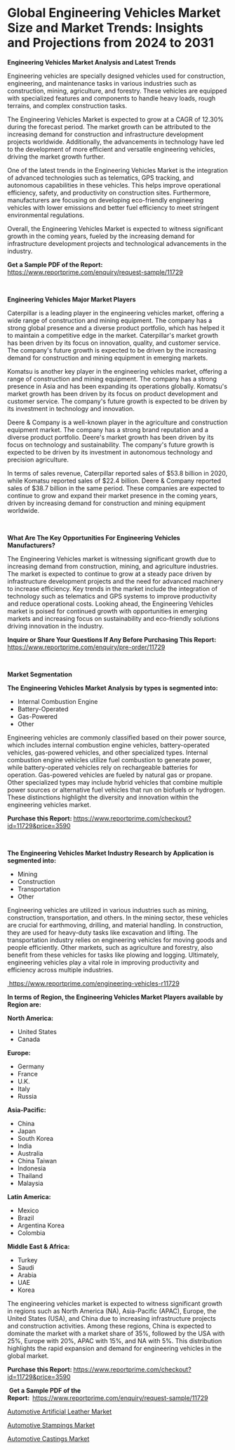 <p><h1>Global Engineering Vehicles Market Size and Market Trends: Insights and Projections from 2024 to 2031</h1></p><p><strong>Engineering Vehicles Market Analysis and Latest Trends</strong></p>
<p><p>Engineering vehicles are specially designed vehicles used for construction, engineering, and maintenance tasks in various industries such as construction, mining, agriculture, and forestry. These vehicles are equipped with specialized features and components to handle heavy loads, rough terrains, and complex construction tasks.</p><p>The Engineering Vehicles Market is expected to grow at a CAGR of 12.30% during the forecast period. The market growth can be attributed to the increasing demand for construction and infrastructure development projects worldwide. Additionally, the advancements in technology have led to the development of more efficient and versatile engineering vehicles, driving the market growth further.</p><p>One of the latest trends in the Engineering Vehicles Market is the integration of advanced technologies such as telematics, GPS tracking, and autonomous capabilities in these vehicles. This helps improve operational efficiency, safety, and productivity on construction sites. Furthermore, manufacturers are focusing on developing eco-friendly engineering vehicles with lower emissions and better fuel efficiency to meet stringent environmental regulations.</p><p>Overall, the Engineering Vehicles Market is expected to witness significant growth in the coming years, fueled by the increasing demand for infrastructure development projects and technological advancements in the industry.</p></p>
<p><strong>Get a Sample PDF of the Report:&nbsp;</strong> <a href="https://www.reportprime.com/enquiry/request-sample/11729">https://www.reportprime.com/enquiry/request-sample/11729</a></p>
<p>&nbsp;</p>
<p><strong>Engineering Vehicles Major Market Players</strong></p>
<p><p>Caterpillar is a leading player in the engineering vehicles market, offering a wide range of construction and mining equipment. The company has a strong global presence and a diverse product portfolio, which has helped it to maintain a competitive edge in the market. Caterpillar's market growth has been driven by its focus on innovation, quality, and customer service. The company's future growth is expected to be driven by the increasing demand for construction and mining equipment in emerging markets.</p><p>Komatsu is another key player in the engineering vehicles market, offering a range of construction and mining equipment. The company has a strong presence in Asia and has been expanding its operations globally. Komatsu's market growth has been driven by its focus on product development and customer service. The company's future growth is expected to be driven by its investment in technology and innovation.</p><p>Deere & Company is a well-known player in the agriculture and construction equipment market. The company has a strong brand reputation and a diverse product portfolio. Deere's market growth has been driven by its focus on technology and sustainability. The company's future growth is expected to be driven by its investment in autonomous technology and precision agriculture.</p><p>In terms of sales revenue, Caterpillar reported sales of $53.8 billion in 2020, while Komatsu reported sales of $22.4 billion. Deere & Company reported sales of $38.7 billion in the same period. These companies are expected to continue to grow and expand their market presence in the coming years, driven by increasing demand for construction and mining equipment worldwide.</p></p>
<p>&nbsp;</p>
<p><strong>What Are The Key Opportunities For Engineering Vehicles Manufacturers?</strong></p>
<p><p>The Engineering Vehicles market is witnessing significant growth due to increasing demand from construction, mining, and agriculture industries. The market is expected to continue to grow at a steady pace driven by infrastructure development projects and the need for advanced machinery to increase efficiency. Key trends in the market include the integration of technology such as telematics and GPS systems to improve productivity and reduce operational costs. Looking ahead, the Engineering Vehicles market is poised for continued growth with opportunities in emerging markets and increasing focus on sustainability and eco-friendly solutions driving innovation in the industry.</p></p>
<p><strong>Inquire or Share Your Questions If Any Before Purchasing This Report:</strong> <a href="https://www.reportprime.com/enquiry/pre-order/11729">https://www.reportprime.com/enquiry/pre-order/11729</a></p>
<p>&nbsp;</p>
<p><strong>Market Segmentation</strong></p>
<p><strong>The Engineering Vehicles Market Analysis by types is segmented into:</strong></p>
<p><ul><li>Internal Combustion Engine</li><li>Battery-Operated</li><li>Gas-Powered</li><li>Other</li></ul></p>
<p><p>Engineering vehicles are commonly classified based on their power source, which includes internal combustion engine vehicles, battery-operated vehicles, gas-powered vehicles, and other specialized types. Internal combustion engine vehicles utilize fuel combustion to generate power, while battery-operated vehicles rely on rechargeable batteries for operation. Gas-powered vehicles are fueled by natural gas or propane. Other specialized types may include hybrid vehicles that combine multiple power sources or alternative fuel vehicles that run on biofuels or hydrogen. These distinctions highlight the diversity and innovation within the engineering vehicles market.</p></p>
<p><strong>Purchase this Report:&nbsp;</strong><a href="https://www.reportprime.com/checkout?id=11729&price=3590">https://www.reportprime.com/checkout?id=11729&price=3590</a></p>
<p>&nbsp;</p>
<p><strong>The Engineering Vehicles Market Industry Research by Application is segmented into:</strong></p>
<p><ul><li>Mining</li><li>Construction</li><li>Transportation</li><li>Other</li></ul></p>
<p><p>Engineering vehicles are utilized in various industries such as mining, construction, transportation, and others. In the mining sector, these vehicles are crucial for earthmoving, drilling, and material handling. In construction, they are used for heavy-duty tasks like excavation and lifting. The transportation industry relies on engineering vehicles for moving goods and people efficiently. Other markets, such as agriculture and forestry, also benefit from these vehicles for tasks like plowing and logging. Ultimately, engineering vehicles play a vital role in improving productivity and efficiency across multiple industries.</p></p>
<p><a href="https://www.reportprime.com/engineering-vehicles-r11729">&nbsp;https://www.reportprime.com/engineering-vehicles-r11729</a></p>
<p><strong>In terms of Region, the Engineering Vehicles Market Players available by Region are:</strong></p>
<p>
    <p> <strong> North America: </strong>
        <ul>
            <li>United States</li>
            <li>Canada</li>
        </ul>
        </p> 
    <p> <strong> Europe: </strong>
        <ul>
            <li>Germany</li>
            <li>France</li>
            <li>U.K.</li>
            <li>Italy</li>
            <li>Russia</li>
        </ul>
        </p> 
    <p> <strong> Asia-Pacific: </strong>
        <ul>
            <li>China</li>
            <li>Japan</li>
            <li>South Korea</li>
            <li>India</li>
            <li>Australia</li>
            <li>China Taiwan</li>
            <li>Indonesia</li>
            <li>Thailand</li>
            <li>Malaysia</li>
        </ul>
        </p> 
    <p> <strong> Latin America: </strong>
        <ul>
            <li>Mexico</li>
            <li>Brazil</li>
            <li>Argentina Korea</li>
            <li>Colombia</li>
        </ul>
        </p> 
    <p> <strong> Middle East & Africa: </strong>
        <ul>
            <li>Turkey</li>
            <li>Saudi</li>
            <li>Arabia</li>
            <li>UAE</li>
            <li>Korea</li>
        </ul>
    </p>
    </p>
<p><p>The engineering vehicles market is expected to witness significant growth in regions such as North America (NA), Asia-Pacific (APAC), Europe, the United States (USA), and China due to increasing infrastructure projects and construction activities. Among these regions, China is expected to dominate the market with a market share of 35%, followed by the USA with 25%, Europe with 20%, APAC with 15%, and NA with 5%. This distribution highlights the rapid expansion and demand for engineering vehicles in the global market.</p></p>
<p><strong>Purchase this Report: </strong><a href="https://www.reportprime.com/checkout?id=11729&price=3590">https://www.reportprime.com/checkout?id=11729&price=3590</a></p>
<p>&nbsp;<strong>Get a Sample PDF of the Report:&nbsp;&nbsp;</strong><a href="https://www.reportprime.com/enquiry/request-sample/11729">https://www.reportprime.com/enquiry/request-sample/11729</a></p>
<p><strong></strong></p>
<p><p><a href="https://github.com/nicoletavirag/Market-Research-Report-List-5/blob/main/automotive-artificial-leather-market.md">Automotive Artificial Leather Market</a></p><p><a href="https://github.com/ochgvvcj16/Market-Research-Report-List-1/blob/main/automotive-stampings-market.md">Automotive Stampings Market</a></p><p><a href="https://github.com/btwcqfvq34/Market-Research-Report-List-2/blob/main/automotive-castings-market.md">Automotive Castings Market</a></p></p>